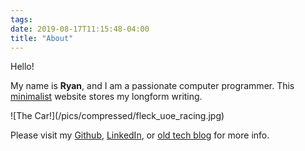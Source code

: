 ```yaml
---
tags:
date: 2019-08-17T11:15:48-04:00
title: "About"
---
```


Hello! 

My name is **Ryan**, and I am a passionate computer programmer.
This [minimalist](/2019/the-case-for-digital-minimalism/) website stores my longform
writing. 

<link rel="prefetch" href="/pics/compressed/fleck_uoe_racing.jpg">
![The Car!](/pics/compressed/fleck_uoe_racing.jpg)

Please visit my [Github](https://github.com/ryanfleck/),
[LinkedIn](https://www.linkedin.com/in/ryan-c-fleck/), or [old tech blog](https://ryanfleck.github.io) for more info.
